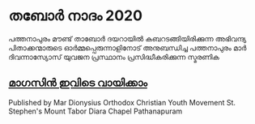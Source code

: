 # തബോര്‍ നാദം 2020

പത്തനാപുരം മൗണ്ട് താബോർ ദയറായിൽ കബറടങ്ങിയിരിക്കുന്ന അഭിവന്ദ്യ പിതാക്കന്മാരുടെ ഓർമ്മപ്പെരുന്നാളിനോട് അനുബന്ധിച്ച പത്തനാപുരം മാർ ദിവന്നാസ്യോസ് യുവജന പ്രസ്ഥാനം പ്രസിദ്ധീകരിക്കുന്ന സ്മരണിക

## [മാഗസിന്‍ ഇവിടെ വായിക്കാം](https://mardionysiusocym.github.io/tabornadham2020/home.html)


Published by 
Mar Dionysius Orthodox Christian Youth Movement
St. Stephen's Mount Tabor Diara Chapel
Pathanapuram
